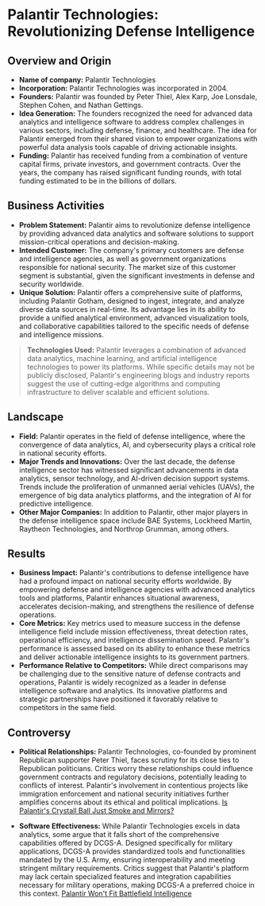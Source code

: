 ﻿
# Palantir Technologies: Revolutionizing Defense Intelligence

## Overview and Origin

-   **Name of company:** Palantir Technologies
-   **Incorporation:** Palantir Technologies was incorporated in 2004.
-   **Founders:** Palantir was founded by Peter Thiel, Alex Karp, Joe Lonsdale, Stephen Cohen, and Nathan Gettings.
-   **Idea Generation:** The founders recognized the need for advanced data analytics and intelligence software to address complex challenges in various sectors, including defense, finance, and healthcare. The idea for Palantir emerged from their shared vision to empower organizations with powerful data analysis tools capable of driving actionable insights.
-   **Funding:** Palantir has received funding from a combination of venture capital firms, private investors, and government contracts. Over the years, the company has raised significant funding rounds, with total funding estimated to be in the billions of dollars.

## Business Activities

-   **Problem Statement:** Palantir aims to revolutionize defense intelligence by providing advanced data analytics and software solutions to support mission-critical operations and decision-making.
-   **Intended Customer:** The company's primary customers are defense and intelligence agencies, as well as government organizations responsible for national security. The market size of this customer segment is substantial, given the significant investments in defense and security worldwide.
-   **Unique Solution:** Palantir offers a comprehensive suite of platforms, including Palantir Gotham, designed to ingest, integrate, and analyze diverse data sources in real-time. Its advantage lies in its ability to provide a unified analytical environment, advanced visualization tools, and collaborative capabilities tailored to the specific needs of defense and intelligence missions.
> **Technologies Used:** Palantir leverages a combination of advanced data analytics, machine learning, and artificial intelligence technologies to power its platforms. While specific details may not be publicly disclosed, Palantir's engineering blogs and industry reports suggest the use of cutting-edge algorithms and computing infrastructure to deliver scalable and efficient solutions.


## Landscape

-   **Field:** Palantir operates in the field of defense intelligence, where the convergence of data analytics, AI, and cybersecurity plays a critical role in national security efforts.
-   **Major Trends and Innovations:** Over the last decade, the defense intelligence sector has witnessed significant advancements in data analytics, sensor technology, and AI-driven decision support systems. Trends include the proliferation of unmanned aerial vehicles (UAVs), the emergence of big data analytics platforms, and the integration of AI for predictive intelligence.
-   **Other Major Companies:** In addition to Palantir, other major players in the defense intelligence space include BAE Systems, Lockheed Martin, Raytheon Technologies, and Northrop Grumman, among others.

## Results

-   **Business Impact:** Palantir's contributions to defense intelligence have had a profound impact on national security efforts worldwide. By empowering defense and intelligence agencies with advanced analytics tools and platforms, Palantir enhances situational awareness, accelerates decision-making, and strengthens the resilience of defense operations.
-   **Core Metrics:** Key metrics used to measure success in the defense intelligence field include mission effectiveness, threat detection rates, operational efficiency, and intelligence dissemination speed. Palantir's performance is assessed based on its ability to enhance these metrics and deliver actionable intelligence insights to its government partners.
-   **Performance Relative to Competitors:** While direct comparisons may be challenging due to the sensitive nature of defense contracts and operations, Palantir is widely recognized as a leader in defense intelligence software and analytics. Its innovative platforms and strategic partnerships have positioned it favorably relative to competitors in the same field.

## Controversy

- **Political Relationships:** Palantir Technologies, co-founded by prominent Republican supporter Peter Thiel, faces scrutiny for its close ties to Republican politicians. Critics worry these relationships could influence government contracts and regulatory decisions, potentially leading to conflicts of interest. Palantir's involvement in contentious projects like immigration enforcement and national security initiatives further amplifies concerns about its ethical and political implications.  [Is Palantir's Crystall Ball Just Smoke and Mirrors?](https://nymag.com/intelligencer/2020/09/inside-palantir-technologies-peter-thiel-alex-karp.html)

- **Software Effectiveness:** While Palantir Technologies excels in data analytics, some argue that it falls short of the comprehensive capabilities offered by DCGS-A. Designed specifically for military applications, DCGS-A provides standardized tools and functionalities mandated by the U.S. Army, ensuring interoperability and meeting stringent military requirements. Critics suggest that Palantir's platform may lack certain specialized features and integration capabilities necessary for military operations, making DCGS-A a preferred choice in this context.  [Palantir Won't Fit Battlefield Intelligence](https://taskandpurpose.com/news/army-palantir-contract-problems/)

